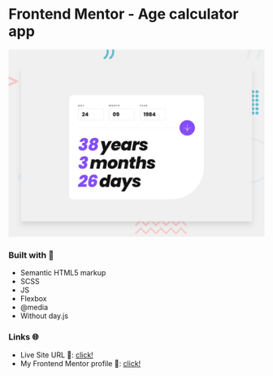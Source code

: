 # Frontend Mentor - Age calculator app

![Design preview for the Age calculator app coding challenge](./design/desktop-preview.jpg)

### Built with 🧱
- Semantic HTML5 markup
- SCSS
- JS
- Flexbox
- @media
- Without day.js

### Links 🌐

- Live Site URL 🔴: [click!](https://guiyee89.github.io/Age-calculator-FE-Mentor/)
- My Frontend Mentor profile 👦: [click!](https://www.frontendmentor.io/profile/guiyee89)
